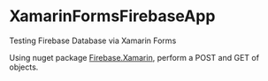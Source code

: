 # XamarinFormsFirebaseApp
Testing Firebase Database via Xamarin Forms

Using nuget package [Firebase.Xamarin](https://www.nuget.org/packages/Firebase.Xamarin/), perform a POST and GET of objects.

